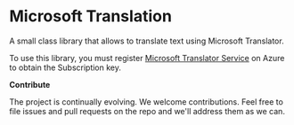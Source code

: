 # Microsoft Translation
A small class library that allows to translate text using Microsoft Translator.

To use this library, you must register [Microsoft Translator Service](https://portal.azure.com/#create/Microsoft.CognitiveServices/apitype/TextTranslation) on Azure to obtain the Subscription key.

**Contribute**

The project is continually evolving. We welcome contributions. Feel free to file issues and pull requests on the repo and we'll address them as we can. 

